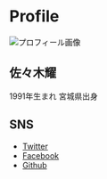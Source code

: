 # Profile

![プロフィール画像](https://avatars0.githubusercontent.com/u/2562552?s=240&v=4)

## 佐々木耀

1991年生まれ
宮城県出身

## SNS

- [Twitter](https://twitter.com/younippon)
- [Facebook](https://www.facebook.com/younippon)
- [Github](https://github.com/younippon)

